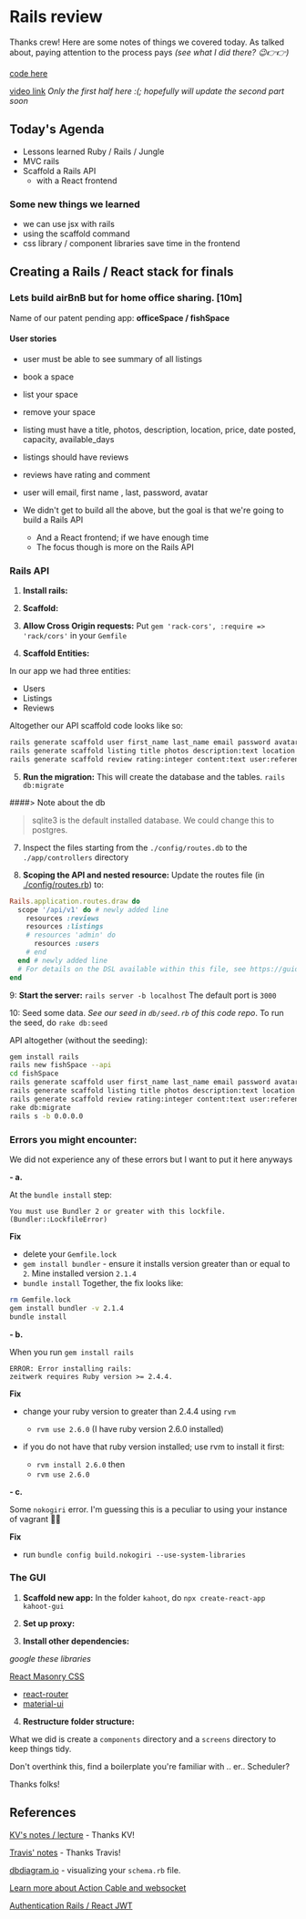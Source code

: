 Rails review
===

Thanks crew! Here are some notes of things we covered today. As talked about, paying attention to the process pays *(see what I did there? 😉👉👉)*

[code here](https://github.com/hafbau/lecture_notes/w10d1/mvd)

[video link](https://us02web.zoom.us/rec/share/ucZHFYjK7nhOW6PryGX6U6kFWam5eaa82nIc-vcLykmJLHuLQtfKgMh7p_p5TMjs) *Only the first half here :(; hopefully will update the second part soon*

## Today's Agenda

- Lessons learned Ruby / Rails / Jungle
- MVC rails
- Scaffold a Rails API
  + with a React frontend


### Some new things we learned

- we can use jsx with rails
- using the scaffold command
- css library / component libraries save time in the frontend


## Creating a Rails / React stack for finals

### Lets build airBnB but for home office sharing. [10m]

Name of our patent pending app: **officeSpace / fishSpace**

#### User stories

- user must be able to see summary of all listings
- book a space
- list your space
- remove your space
- listing must have a title, photos, description, location, price, date posted, capacity, available_days
- listings should have reviews
- reviews have rating and comment
- user will email, first name , last, password, avatar

- We didn't get to build all the above, but the goal is that we're going to build a Rails API
    + And a React frontend; if we have enough time
    + The focus though is more on the Rails API


### Rails API

1. **Install rails:** 

2. **Scaffold:**

3. **Allow Cross Origin requests:** Put `gem 'rack-cors', :require => 'rack/cors'` in your `Gemfile`

4. **Scaffold Entities:**

In our app we had three entities:
- Users
- Listings
- Reviews

Altogether our API scaffold code looks like so:

```sh
rails generate scaffold user first_name last_name email password avatar
rails generate scaffold listing title photos description:text location price:decimal user:references
rails generate scaffold review rating:integer content:text user:references listing:references

```

5. **Run the migration:** This will create the database and the tables. `rails db:migrate`

####> Note about the db
> sqlite3 is the default installed database. We could change this to postgres.

7. Inspect the files starting from the `./config/routes.db` to the `./app/controllers` directory

8. **Scoping the API and nested resource:** Update the routes file (in [./config/routes.rb](https://github.com/hafbau/lecture_notes/blob/master/02_14_oct_19/w10d1/kahoot/kahoot-api/config/routes.rb)) to:

```rb
Rails.application.routes.draw do
  scope '/api/v1' do # newly added line
    resources :reviews
    resources :listings
    # resources 'admin' do
      resources :users
    # end
  end # newly added line
  # For details on the DSL available within this file, see https://guides.rubyonrails.org/routing.html
end
```

9: **Start the server:** `rails server -b localhost` The default port is `3000`

10: Seed some data. *See our seed in `db/seed.rb` of this code repo*. To run the seed, do `rake db:seed`

API altogether (without the seeding):

```sh
gem install rails
rails new fishSpace --api
cd fishSpace
rails generate scaffold user first_name last_name email password avatar
rails generate scaffold listing title photos description:text location price:decimal user:references
rails generate scaffold review rating:integer content:text user:references listing:references
rake db:migrate
rails s -b 0.0.0.0

```

### Errors you might encounter:

We did not experience any of these errors but I want to put it here anyways

**- a.**

At the `bundle install` step:

```
You must use Bundler 2 or greater with this lockfile. (Bundler::LockfileError)
```

**Fix**

  - delete your `Gemfile.lock`
  - `gem install bundler` - ensure it installs version greater than or equal to `2`. Mine installed version `2.1.4`
  - `bundle install`
  Together, the fix looks like: 
  
  ```sh
  rm Gemfile.lock
  gem install bundler -v 2.1.4
  bundle install
  ```

**- b.**

  When you run `gem install rails`

  ```
  ERROR: Error installing rails:
  zeitwerk requires Ruby version >= 2.4.4.
  ```

  **Fix**

  - change your ruby version to greater than 2.4.4 using `rvm`
    + `rvm use 2.6.0` (I have ruby version 2.6.0 installed)

  - if you do not have that ruby version installed; use rvm to install it first:
    + `rvm install 2.6.0` then
    + `rvm use 2.6.0`

**- c.**

  Some `nokogiri` error. I'm guessing this is a peculiar to using your instance of vagrant 🤷‍♂️

  **Fix**

  - run `bundle config build.nokogiri --use-system-libraries`

### The GUI

1. **Scaffold new app:** In the folder `kahoot`, do `npx create-react-app kahoot-gui`

2. **Set up proxy:**

3. **Install other dependencies:**

*google these libraries*

[React Masonry CSS](https://github.com/paulcollett/react-masonry-css)
- [react-router](https://lmgtfy.com/?q=react-router)
- [material-ui](https://lmgtfy.com/?q=material-ui)

4. **Restructure folder structure:**

What we did is create a `components` directory and a `screens` directory to keep things tidy.

Don't overthink this, find a boilerplate you're familiar with .. er.. Scheduler?

Thanks folks!

## References

[KV's notes / lecture](https://web.compass.lighthouselabs.ca/activities/433/lectures/3405) - Thanks KV!

[Travis' notes](https://web.compass.lighthouselabs.ca/activities/433/lectures/3263) - Thanks Travis!

[dbdiagram.io](dbdiagram.io) - visualizing your `schema.rb` file.

[Learn more about Action Cable and websocket](https://medium.com/@dakota.lillie/using-action-cable-with-react-c37df065f296)

[Authentication Rails / React JWT](https://levelup.gitconnected.com/jwt-auth-in-a-react-rails-app-8a7e6ba1ac0)